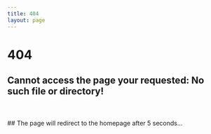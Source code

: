 ```yaml
---
title: 404
layout: page
---
```


# 404

## Cannot access the page your requested: No such file or directory!

<script language="JavaScript">setTimeout(function (){window.location="/";}, 5000);</script>

<br />
<br />
## The page will redirect to the homepage after 5 seconds...